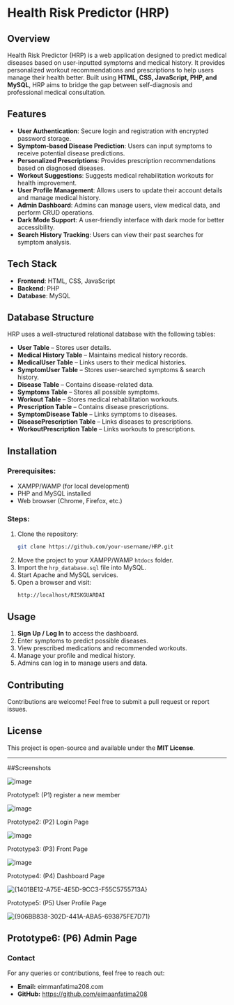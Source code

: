 # Health Risk Predictor (HRP)

## Overview
Health Risk Predictor (HRP) is a web application designed to predict medical diseases based on user-inputted symptoms and medical history. It provides personalized workout recommendations and prescriptions to help users manage their health better. Built using **HTML, CSS, JavaScript, PHP, and MySQL**, HRP aims to bridge the gap between self-diagnosis and professional medical consultation.

## Features
- **User Authentication**: Secure login and registration with encrypted password storage.
- **Symptom-based Disease Prediction**: Users can input symptoms to receive potential disease predictions.
- **Personalized Prescriptions**: Provides prescription recommendations based on diagnosed diseases.
- **Workout Suggestions**: Suggests medical rehabilitation workouts for health improvement.
- **User Profile Management**: Allows users to update their account details and manage medical history.
- **Admin Dashboard**: Admins can manage users, view medical data, and perform CRUD operations.
- **Dark Mode Support**: A user-friendly interface with dark mode for better accessibility.
- **Search History Tracking**: Users can view their past searches for symptom analysis.

## Tech Stack
- **Frontend**: HTML, CSS, JavaScript
- **Backend**: PHP
- **Database**: MySQL

## Database Structure
HRP uses a well-structured relational database with the following tables:
- **User Table** – Stores user details.
- **Medical History Table** – Maintains medical history records.
- **MedicalUser Table** – Links users to their medical histories.
- **SymptomUser Table** – Stores user-searched symptoms & search history.
- **Disease Table** – Contains disease-related data.
- **Symptoms Table** – Stores all possible symptoms.
- **Workout Table** – Stores medical rehabilitation workouts.
- **Prescription Table** – Contains disease prescriptions.
- **SymptomDisease Table** – Links symptoms to diseases.
- **DiseasePrescription Table** – Links diseases to prescriptions.
- **WorkoutPrescription Table** – Links workouts to prescriptions.

## Installation
### Prerequisites:
- XAMPP/WAMP (for local development)
- PHP and MySQL installed
- Web browser (Chrome, Firefox, etc.)

### Steps:
1. Clone the repository:
   ```sh
   git clone https://github.com/your-username/HRP.git
   ```
2. Move the project to your XAMPP/WAMP `htdocs` folder.
3. Import the `hrp_database.sql` file into MySQL.
4. Start Apache and MySQL services.
5. Open a browser and visit:
   ```
   http://localhost/RISKGUARDAI
   ```

## Usage
1. **Sign Up / Log In** to access the dashboard.
2. Enter symptoms to predict possible diseases.
3. View prescribed medications and recommended workouts.
4. Manage your profile and medical history.
5. Admins can log in to manage users and data.

## Contributing
Contributions are welcome! Feel free to submit a pull request or report issues.

## License
This project is open-source and available under the **MIT License**.

---
##Screenshots

![image](https://github.com/user-attachments/assets/fd5d6d38-d536-410e-9ec2-759c746419fa)

Prototype1: (P1) register a new member

![image](https://github.com/user-attachments/assets/f8bf2f39-c6e4-4478-b4a9-7c300ce48fdd)

Prototype2: (P2) Login Page

![image](https://github.com/user-attachments/assets/fe74ad8a-991b-4424-bfb2-ebe8ae5eff4b)

Prototype3: (P3) Front Page

![image](https://github.com/user-attachments/assets/57522b76-62dd-4dc4-91f2-d5327de4e06b)

Prototype4: (P4) Dashboard Page

![{1401BE12-A75E-4E5D-9CC3-F55C5755713A}](https://github.com/user-attachments/assets/70486cb9-bddd-4e15-8721-c09bf3cb5744)

Prototype5: (P5) User Profile Page

![{906BB838-302D-441A-ABA5-693875FE7D71}](https://github.com/user-attachments/assets/5af2d9be-3933-4c51-b958-6644d0f67428)


Prototype6: (P6)  Admin  Page
---
### Contact
For any queries or contributions, feel free to reach out:
- **Email:** eimmanfatima208.com
- **GitHub:** https://github.com/eimaanfatima208
